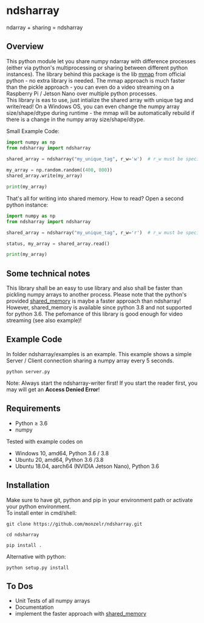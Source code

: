 ndsharray
=========
ndarray + sharing = ndsharray

Overview
--------
This python module let you share numpy ndarray with difference processes (either via python's multiprocessing or sharing between different python instances). The library behind this package is the lib [mmap](https://docs.python.org/3/library/mmap.html) from official python - no extra library is needed. The mmap approach is much faster than the pickle approach - you can even do a video streaming on a Raspberry Pi / Jetson Nano over multiple python processes. \
This library is eas to use, just intialize the shared array with unique tag and write/read! On a Windows OS, you can even change the numpy array size/shape/dtype during runtime - the mmap will be automatically rebuild if there is a change in the numpy array size/shape/dtype.

Small Example Code:
```python
import numpy as np
from ndsharray import ndsharray
    
shared_array = ndsharray("my_unique_tag", r_w='w')  # r_w must be specified on posix (linx/mac) operation systems

my_array = np.random.random((400, 800))
shared_array.write(my_array)

print(my_array)
```

That's all for writing into shared memory. How to read? Open a second python instance:
```python
import numpy as np
from ndsharray import ndsharray

shared_array = ndsharray("my_unique_tag", r_w='r')  # r_w must be specified on posix (linux/mac) operation systems

status, my_array = shared_array.read()

print(my_array)
```

Some technical notes
--------------------
This library shall be an easy to use library and also shall be faster than pickling numpy arrays to another process. Please note that the python's provided [shared_memory](https://docs.python.org/3/library/multiprocessing.shared_memory.html) is maybe a faster approach than ndsharray! However, shared_memory is available since python 3.8 and not supported for python 3.6.
The pefomance of this library is good enough for video streaming (see also example)!

Example Code
------------
In folder ndsharray/examples is an example. This example shows a simple Server / Client connection sharing a numpy array every 5 seconds. 
```
python server.py
```
Note: Always start the ndsharray-writer first! If you start the reader first, you may will get an **Access Denied Error**!

Requirements
------------ 
- Python ≥ 3.6
- numpy

Tested with example codes on 
- Windows 10, amd64, Python 3.6 / 3.8
- Ubuntu 20, amd64, Python 3.6 /3.8
- Ubuntu 18.04, aarch64 (NVIDIA Jetson Nano), Python 3.6


Installation
------------
Make sure to have git, python and pip in your environment path or activate your python environment.\
To install enter in cmd/shell:

    git clone https://github.com/monzelr/ndsharray.git

    cd ndsharray

    pip install .

Alternative with python:

    python setup.py install


To Dos
------
- Unit Tests of all numpy arrays
- Documentation
- implement the faster approach with [shared_memory](https://docs.python.org/3/library/multiprocessing.shared_memory.html)
